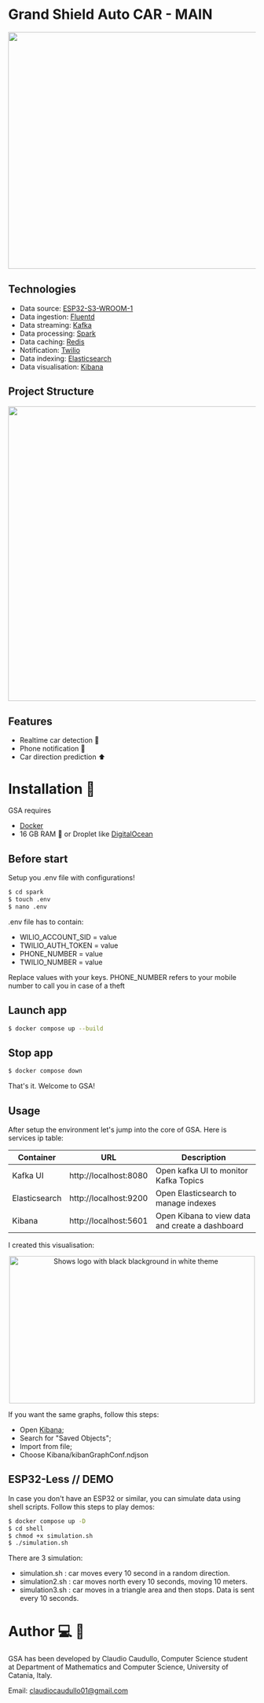 # Grand Shield Auto CAR - MAIN

<p align="center">
<picture>
 <img width="860" height="482" src="https://i.postimg.cc/9F6hcmbc/logo.png">
</picture>
</p>
  
## Technologies
- Data source: [ESP32-S3-WROOM-1](https://www.espressif.com/sites/default/files/documentation/esp32-s3-wroom-1_wroom-1u_datasheet_en.pdf)
- Data ingestion: [Fluentd](https://www.fluentd.org/architecture)
- Data streaming: [Kafka](https://www.confluent.io/what-is-apache-kafka "Apache Kafka")
- Data processing: [Spark](https://spark.apache.org/streaming/ "Spark Streaming")
- Data caching: [Redis](https://redis.io)
- Notification: [Twilio](https://www.twilio.com/en-us/company)
- Data indexing: [Elasticsearch](https://www.elastic.co/what-is/elasticsearch "ElasticSearch")
- Data visualisation: [Kibana](https://www.elastic.co/what-is/kibana "Kibana")
  
## Project Structure
<p align="center">
    <img width="1200" height="600" src="https://i.postimg.cc/vB5s1pZp/Screenshot-2024-06-13-at-15-56-00.png">
</p>

## Features
- Realtime car detection 📍
- Phone notification 📲
- Car direction prediction ⬆️

# Installation 🔧
GSA requires 
- [Docker](https://www.docker.com/) 
- 16 GB RAM 😬 or Droplet like [DigitalOcean](https://www.digitalocean.com/products/droplets)

## Before start
Setup you .env file with configurations!
``` sh
$ cd spark
$ touch .env
$ nano .env   
```

.env file has to contain:
- WILIO_ACCOUNT_SID = value
- TWILIO_AUTH_TOKEN = value
- PHONE_NUMBER = value
- TWILIO_NUMBER = value

Replace values with your keys. PHONE_NUMBER refers to your mobile number to call you in case of a theft 

## Launch app

``` sh
$ docker compose up --build   
```

## Stop app
``` sh
$ docker compose down 
```
That's it.
Welcome to GSA!

## Usage

After setup the environment let's jump into the core of GSA. Here is services ip table:

| Container     | URL                                        | Description                                     |
| ------------- | ------------------------------------------ | ----------------------------------------------- |
| Kafka UI      | http://localhost:8080                      | Open kafka UI to monitor Kafka Topics           |
| Elasticsearch | http://localhost:9200                      | Open Elasticsearch to manage indexes            |
| Kibana        | http://localhost:5601                      | Open Kibana to view data and create a dashboard |

I created this visualisation: 
<p align="center">
<picture>
 <source width="500" height="300" media="(prefers-color-scheme: dark)"  srcset="https://i.postimg.cc/Hsm5BYvr/Screenshot-2024-06-13-at-16-32-34.png">
 <img width="500" height="300" alt="Shows logo with black blackground in white theme" src="https://i.postimg.cc/Hsm5BYvr/Screenshot-2024-06-13-at-16-32-34.png">
</picture>
</p>

If you want the same graphs, follow this steps:

- Open [Kibana](localhost:5601);
- Search for "Saved Objects";
- Import from file;
- Choose Kibana/kibanGraphConf.ndjson


## ESP32-Less // DEMO
In case you don't have an ESP32 or similar, you can simulate data using shell scripts. Follow this steps to play demos:

``` sh
$ docker compose up -D
$ cd shell
$ chmod +x simulation.sh
$ ./simulation.sh
```

There are 3 simulation:

- simulation.sh : car moves every 10 second in a random direction.
- simulation2.sh : car moves north every 10 seconds, moving 10 meters.
- simulation3.sh : car moves in a triangle area and then stops. Data is sent every 10 seconds.

# Author 💻 👦
GSA has been developed by Claudio Caudullo, Computer Science student at Department of Mathematics and Computer Science, University of Catania, Italy. 

Email: claudiocaudullo01@gmail.com
